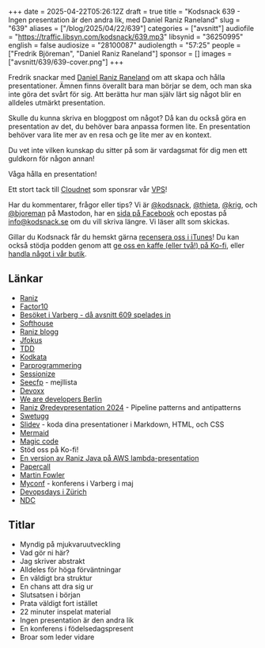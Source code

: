 +++
date = 2025-04-22T05:26:12Z
draft = true
title = "Kodsnack 639 - Ingen presentation är den andra lik, med Daniel Raniz Raneland"
slug = "639"
aliases = ["/blog/2025/04/22/639"]
categories = ["avsnitt"]
audiofile = "https://traffic.libsyn.com/kodsnack/639.mp3"
libsynid = "36250995"
english = false
audiosize = "28100087"
audiolength = "57:25"
people = ["Fredrik Björeman", "Daniel Raniz Raneland"]
sponsor = []
images = ["avsnitt/639/639-cover.png"]
+++

Fredrik snackar med [Daniel Raniz Raneland](https://raniz.blog/about/) om att skapa och hålla presentationer. Ämnen finns överallt bara man börjar se dem, och man ska inte göra det svårt för sig. Att berätta hur man själv lärt sig något blir en alldeles utmärkt presentation.

Skulle du kunna skriva en bloggpost om något? Då kan du också göra en presentation av det, du behöver bara anpassa formen lite. En presentation behöver vara lite mer av en resa och ge lite mer av en kontext.

Du vet inte vilken kunskap du sitter på som är vardagsmat för dig men ett guldkorn för någon annan!

Våga hålla en presentation!

Ett stort tack till [Cloudnet](https://www.cloudnet.se) som sponsrar vår [VPS](https://en.wikipedia.org/wiki/Virtual_private_server)!

Har du kommentarer, frågor eller tips? Vi är [@kodsnack](https://social.podsnack.se/@kodsnack), [@thieta](https://6510.nu/@thieta), [@krig](https://6510.nu/@krig), och [@bjoreman](https://toot.cafe/@bjoreman) på Mastodon, har en [sida på Facebook](https://www.facebook.com/) och epostas på [info@kodsnack.se](mailto:info@kodsnack.se) om du vill skriva längre. Vi läser allt som skickas.

Gillar du Kodsnack får du hemskt gärna [recensera oss i iTunes](https://itunes.apple.com/se/podcast/kodsnack/id561631498?l=en)! Du kan också stödja podden genom att <a href="https://ko-fi.com/kodsnack" rel="payment">ge oss en kaffe (eller två!) på Ko-fi</a>, eller [handla något i vår butik](https://shop.spreadshirt.se/kodsnack/).

## Länkar
* [Raniz](https://raniz.blog/about/)
* [Factor10](https://factor10.com/)
* [Besöket i Varberg - då avsnitt 609 spelades in](https://kodsnack.se/609/)
* [Softhouse](https://www.softhouse.se/)
* [Raniz blogg](https://raniz.blog/)
* [Jfokus](https://www.jfokus.se/)
* [TDD](https://en.wikipedia.org/wiki/Test-driven_development)
* [Kodkata](http://codekata.com/)
* [Parprogrammering](https://en.wikipedia.org/wiki/Pair_programming)
* [Sessionize](https://sessionize.com/)
* [Seecfp](https://seecfp.com/) - mejllista
* [Devoxx](https://www.devoxx.com/#/)
* [We are developers Berlin](https://www.wearedevelopers.com/world-congress)
* [Raniz Øredevpresentation 2024](https://www.youtube.com/watch?v=B3rV97Uufuk) - Pipeline patterns and antipatterns
* [Swetugg](https://www.swetugg.se/sthlm-2025)
* [Slidev](https://sli.dev/) - koda dina presentationer i Markdown, HTML, och CSS
* [Mermaid](https://mermaid.js.org/intro/)
* [Magic code](https://magicbit.cc/magiccode/)
* Stöd oss på Ko-fi!
* [En version av Raniz Java på AWS lambda-presentation](https://www.youtube.com/watch?v=8S689-yfxXo)
* [Papercall](https://www.papercall.io/)
* [Martin Fowler](https://en.wikipedia.org/wiki/Martin_Fowler_%28software_engineer%29)
* [Myconf](https://www.myconf.io/) - konferens i Varberg i maj
* [Devopsdays i Zürich](https://devopsdays.org/events/2026-zurich/welcome/)
* [NDC](https://ndcconferences.com/)

## Titlar
* Myndig på mjukvaruutveckling
* Vad gör ni här?
* Jag skriver abstrakt
* Alldeles för höga förväntningar
* En väldigt bra struktur
* En chans att dra sig ur
* Slutsatsen i början
* Prata väldigt fort istället
* 22 minuter inspelat material
* Ingen presentation är den andra lik
* En konferens i födelsedagspresent
* Broar som leder vidare